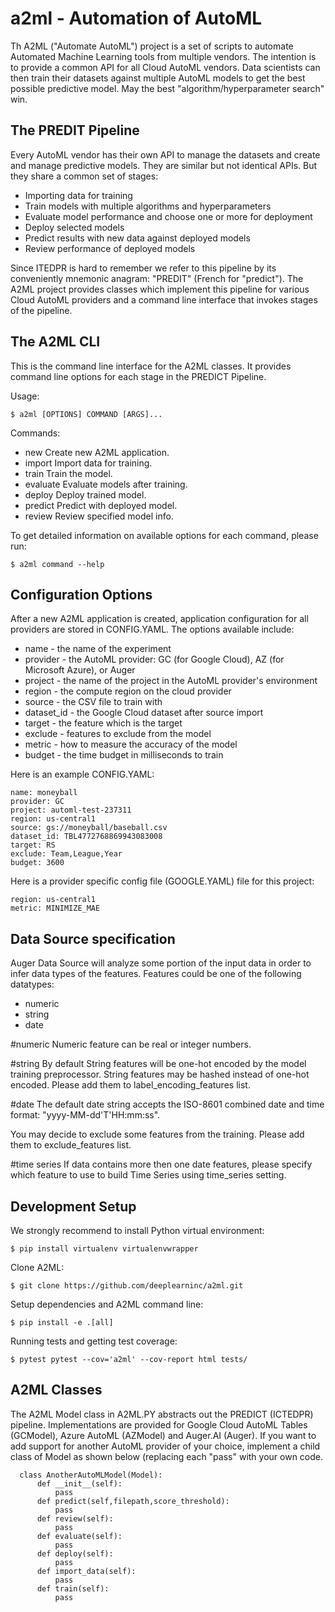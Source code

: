 # a2ml - Automation of AutoML
Th A2ML ("Automate AutoML") project is a set of scripts to automate Automated Machine Learning tools from multiple vendors. The intention is to provide a common API for all Cloud AutoML vendors.  Data scientists can then train their datasets against multiple AutoML models to get the best possible predictive model.  May the best "algorithm/hyperparameter search" win.

## The PREDIT Pipeline
Every AutoML vendor has their own API to manage the datasets and create and
manage predictive models.  They are similar but not identical APIs.  But they share a
common set of stages:
* Importing data for training
* Train models with multiple algorithms and hyperparameters
* Evaluate model performance and choose one or more for deployment
* Deploy selected models
* Predict results with new data against deployed models
* Review performance of deployed models

Since ITEDPR is hard to remember we refer to this pipeline by its conveniently mnemonic anagram: "PREDIT" (French
for "predict"). The A2ML project provides classes which implement this pipeline for various Cloud AutoML providers
and a command line interface that invokes stages of the pipeline.


## The A2ML CLI

This is the command line interface for the A2ML classes. It provides command line options
for each stage in the PREDICT Pipeline.

Usage:
```
$ a2ml [OPTIONS] COMMAND [ARGS]...
```
Commands:
* new       Create new A2ML application.
* import    Import data for training.
* train     Train the model.
* evaluate  Evaluate models after training.
* deploy    Deploy trained model.
* predict   Predict with deployed model.
* review    Review specified model info.

To get detailed information on available options for each command, please run:

```
$ a2ml command --help
```

## Configuration Options

After a new A2ML application is created, application configuration for all providers are stored in CONFIG.YAML. The options available include:
* name - the name of the experiment
* provider - the AutoML provider: GC (for Google Cloud), AZ (for Microsoft Azure), or Auger
* project - the name of the project in the AutoML provider's environment
* region - the compute region on the cloud provider
* source - the CSV file to train with
* dataset_id - the Google Cloud dataset after source import
* target - the feature which is the target
* exclude - features to exclude from the model
* metric - how to measure the accuracy of the model
* budget - the time budget in milliseconds to train

Here is an example CONFIG.YAML:

```
name: moneyball
provider: GC
project: automl-test-237311
region: us-central1
source: gs://moneyball/baseball.csv
dataset_id: TBL4772768869943083008
target: RS
exclude: Team,League,Year
budget: 3600
```
Here is a provider specific config file (GOOGLE.YAML) file for this project:
```
region: us-central1
metric: MINIMIZE_MAE
```

## Data Source specification
Auger Data Source will analyze some portion of the input data in order to infer data
types of the features. Features could be one of the following datatypes:
- numeric
- string
- date

#numeric
Numeric feature can be real or integer numbers.

#string
By default String features will be one-hot encoded by the model training preprocessor.
String features may be hashed instead of one-hot encoded.
Please add them to label_encoding_features list.

#date
The default date string accepts the ISO-8601 combined date and time format: "yyyy-MM-dd'T'HH:mm:ss".

You may decide to exclude some features from the training.
Please add them to exclude_features list.

#time series
If data contains more then one date features, please specify which feature to
use to build Time Series using time_series setting.

## Development Setup

We strongly recommend to install Python virtual environment:

```
$ pip install virtualenv virtualenvwrapper
```

Clone A2ML:

```
$ git clone https://github.com/deeplearninc/a2ml.git
```

Setup dependencies and A2ML command line:

```
$ pip install -e .[all]
```

Running tests and getting test coverage:

```
$ pytest pytest --cov='a2ml' --cov-report html tests/  
```

## A2ML Classes
The A2ML Model class in A2ML.PY abstracts out the PREDICT (ICTEDPR) pipeline.  Implementations are provided for Google Cloud AutoML Tables (GCModel), Azure AutoML (AZModel) and Auger.AI (Auger). If you want to add support for another AutoML provider of your choice, implement a child class of Model as shown below (replacing each "pass" with your own code.

```
  class AnotherAutoMLModel(Model):  
      def __init__(self):
          pass     
      def predict(self,filepath,score_threshold):
          pass
      def review(self):
          pass
      def evaluate(self):
          pass
      def deploy(self):
          pass
      def import_data(self):
          pass
      def train(self):
          pass
```
